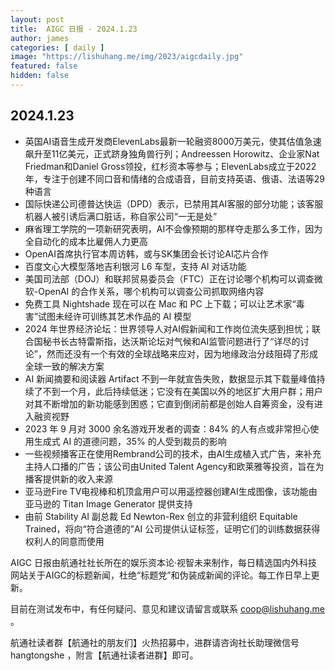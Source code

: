```yaml
---
layout: post
title:  AIGC 日报 - 2024.1.23
author: james
categories: [ daily ]
image: "https://lishuhang.me/img/2023/aigcdaily.jpg"
featured: false
hidden: false
---
```


## 2024.1.23

- 英国AI语音生成开发商ElevenLabs最新一轮融资8000万美元，使其估值急速飙升至11亿美元，正式跻身独角兽行列；Andreessen Horowitz、企业家Nat Friedman和Daniel Gross领投，红杉资本等参与；ElevenLabs成立于2022年，专注于创建不同口音和情绪的合成语音，目前支持英语、俄语、法语等29种语言
- 国际快递公司德普达快运（DPD）表示，已禁用其AI客服的部分功能；该客服机器人被引诱后满口脏话，称自家公司“一无是处”
- 麻省理工学院的一项新研究表明，AI不会像预期的那样夺走那么多工作，因为全自动化的成本比雇佣人力更高
- OpenAI首席执行官本周访韩，或与SK集团会长讨论AI芯片合作
- 百度文心大模型落地吉利银河 L6 车型，支持 AI 对话功能
- 美国司法部（DOJ）和联邦贸易委员会（FTC）正在讨论哪个机构可以调查微软-OpenAI 的合作关系，哪个机构可以调查公司抓取网络内容
- 免费工具 Nightshade 现在可以在 Mac 和 PC 上下载；可以让艺术家“毒害”试图未经许可训练其艺术作品的 AI 模型
- 2024 年世界经济论坛：世界领导人对AI假新闻和工作岗位流失感到担忧；联合国秘书长古特雷斯指，达沃斯论坛对气候和AI监管问题进行了“详尽的讨论”，然而还没有一个有效的全球战略来应对，因为地缘政治分歧阻碍了形成全球一致的解决方案
- AI 新闻摘要和阅读器 Artifact 不到一年就宣告失败，数据显示其下载量峰值持续了不到一个月，此后持续低迷；它没有在美国以外的地区扩大用户群；用户对其不断增加的新功能感到困惑；它直到倒闭前都是创始人自筹资金，没有进入融资视野
- 2023 年 9 月对 3000 余名游戏开发者的调查：84% 的人有点或非常担心使用生成式 AI 的道德问题，35% 的人受到裁员的影响
- 一些视频播客正在使用Rembrand公司的技术，由AI生成植入式广告，来补充主持人口播的广告；该公司由United Talent Agency和欧莱雅等投资，旨在为播客提供新的收入来源
- 亚马逊Fire TV电视棒和机顶盒用户可以用遥控器创建AI生成图像，该功能由亚马逊的 Titan Image Generator 提供支持
- 由前 Stability AI 副总裁 Ed Newton-Rex 创立的非营利组织 Equitable Trained，将向“符合道德的”AI 公司提供认证标签，证明它们的训练数据获得权利人的同意而使用

AIGC 日报由航通社社长所在的娱乐资本论·视智未来制作，每日精选国内外科技网站关于AIGC的标题新闻，杜绝“标题党”和伪装成新闻的评论。每工作日早上更新。

目前在测试发布中，有任何疑问、意见和建议请留言或联系 coop@lishuhang.me 。

航通社读者群【航通社的朋友们】火热招募中，进群请咨询社长助理微信号 hangtongshe ，附言【航通社读者进群】即可。
